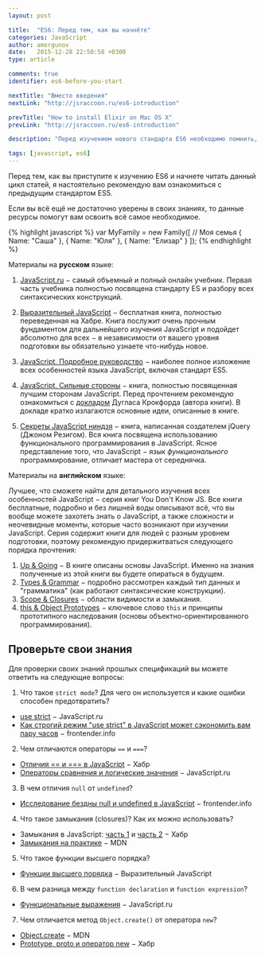 ```yaml
---
layout: post

title:  "ES6: Перед тем, как вы начнёте"
categories: JavaScript
author: amorgunov
date:   2015-12-28 22:50:58 +0300
type: article

comments: true
identifier: es6-before-you-start

nextTitle: "Вместо введения"
nextLink: "http://jsraccoon.ru/es6-introduction"

prevTitle: "How to install Elixir on Mac OS X"
prevLink: "http://jsraccoon.ru/es6-introduction"

description: "Перед изучением нового стандарта ES6 необходимо помнить, что многие нововведения базируются на прошлом стандарте ES5. Для полного понимания многих новых конструкций и особенностей синтаксиса ES6 необходимо знание основ JavaScript. В статье вы найдете подборку книг и несколько воспросов для проверки своей готовности изучения нового стандарта."

tags: [javascript, es6]
---
```


Перед тем, как вы приступите к изучению ES6 и начнете читать данный цикл статей, я настоятельно рекомендую вам ознакомиться с предыдущим стандартом ES5. 

Если вы всё ещё не достаточно уверены в своих знаниях, то данные ресурсы помогут вам освоить всё самое необходимое.
 

{% highlight javascript %}
var MyFamily = new Family([ // Моя семья
  { Name: "Саша" },
  { Name: "Юля" },
  { Name: "Елизар" }
]);
{% endhighlight %}


Материалы на **русском** языке:

1. [JavaScript.ru](https://learn.javascript.ru/) − самый объемный и полный онлайн учебник. Первая часть учебника полностью посвящена стандарту ES и разбору всех синтаксических конструкций. 

2. [Выразительный JavaScript](http://habrahabr.ru/post/240219/) − бесплатная книга, полностью переведенная на Хабре. Книга послужит очень прочным фундаментом для дальнейшего изучения JavaScript и подойдет абсолютно для всех − в независимости от вашего уровня подготовки вы обязательно узнаете что-нибудь новое. 

3. [JavaScript. Подробное руководство](http://www.ozon.ru/context/detail/id/31286240/) − наиболее полное изложение всех особенностей языка JavaScript, включая стандарт ES5.

4. [JavaScript. Сильные стороны](http://www.ozon.ru/context/detail/id/28288656/) − книга, полностью посвященная лучшим сторонам JavaScript. Перед прочтением рекомендую ознакомиться с [докладом](https://www.youtube.com/watch?v=hQVTIJBZook) Дугласа Крокфорда (автора книги). В докладе кратко излагаются основные идеи, описанные в книге. 

5. [Секреты JavaScript ниндзя](http://www.ozon.ru/context/detail/id/22421421/) − книга, написанная создателем jQuery (Джоном Резигом). Вся книга посвящена использованию функционального программирования в JavaScript. Ясное представление того, что JavaScript − язык *функционального* программирование, отличает мастера от середнячка. 


Материалы на **английском** языке:

Лучшее, что сможете найти для детального изучения всех особенностей JavaScript − серия книг You Don't Know JS. Все книги бесплатные, подробно и без лишней воды описывают всё, что вы вообще можете захотеть знать о JavaScript, а также сложности и неочевидные моменты, которые часто возникают при изучении JavaScript. Серия содержит книги для людей с разным уровнем подготовки, поэтому рекомендую придержитваться следующего порядка прочтения:

1. [Up & Going](https://github.com/getify/You-Dont-Know-JS/blob/master/up%20&%20going/README.md#you-dont-know-js-up--going) − В книге описаны основы JavaScript. Именно на знания полученные из этой книги вы будете опираться в будущем.
2. [Types & Grammar](https://github.com/getify/You-Dont-Know-JS/blob/master/types%20&%20grammar/README.md#you-dont-know-js-types--grammar) − подробно рассмотрен каждый тип данных и "грамматика" (как работают синтаксические конструкции).
3. [Scope & Closures](https://github.com/getify/You-Dont-Know-JS/blob/master/scope%20&%20closures/README.md#you-dont-know-js-scope--closures) − области видимости и замыкания.
4. [this & Object Prototypes](https://github.com/getify/You-Dont-Know-JS/blob/master/this%20&%20object%20prototypes/README.md#you-dont-know-js-this--object-prototypes) − ключевое слово `this` и принципы прототипного наследования (основы объектно-ориентированного программирования).

## Проверьте свои знания
Для проверки своих знаний прошлых спецификаций вы можете ответить на следующие вопросы:

1. Что такое `strict mode`? Для чего он используется и какие ошибки способен предотвратить? 
  * [use strict](https://learn.javascript.ru/strict-mode) − JavaScript.ru
  * [Как строгий режим "use strict" в JavaScript может сэкономить вам пару часов](http://frontender.info/why-use-strict-in-javascript-can-save-you-hours/) − frontender.info

2. Чем отличаются операторы `==` и `===`?
  * [Отличия == и === в JavaScript](http://habrahabr.ru/post/138272/) − Хабр
  * [Операторы сравнения и логические значения](https://learn.javascript.ru/comparison) − JavaScript.ru

3. В чем отличия `null` от `undefined`?
  * [Исследование бездны null и undefined в JavaScript](http://frontender.info/exploring-the-abyss-of-null-and-undefined-in-javascript/) − frontender.info

4. Что такое замыкания (closures)? Как их можно использовать?
  * Замыкания в JavaScript: [часть 1](http://habrahabr.ru/post/223459/) и [часть 2](http://habrahabr.ru/post/229887/) − Хабр
  * [Замыкания на практике](https://developer.mozilla.org/ru/docs/Web/JavaScript/Closures#Замыкания_на_практике) − MDN

5. Что такое функции высшего порядка?
  * [Функции высшего порядка](http://habrahabr.ru/post/241155/) − Выразительный JavaScript

6. В чем разница между `function declaration` и `function expression`?
  * [Функциональные выражения](https://learn.javascript.ru/function-declaration-expression) − JavaScript.ru

7. Чем отличается метод `Object.create()` от оператора `new`?
  * [Object.create](https://developer.mozilla.org/ru/docs/Web/JavaScript/Reference/Global_Objects/Object/create) − MDN
  * [Prototype, proto и оператор new](http://habrahabr.ru/post/140810/) − Хабр

